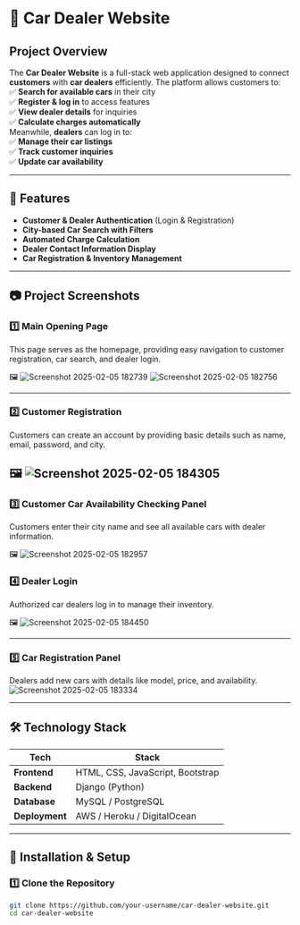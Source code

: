 # 🚗 Car Dealer Website  

## **Project Overview**  
The **Car Dealer Website** is a full-stack web application designed to connect **customers** with **car dealers** efficiently. The platform allows customers to:  
✅ **Search for available cars** in their city  
✅ **Register & log in** to access features  
✅ **View dealer details** for inquiries  
✅ **Calculate charges automatically**  
Meanwhile, **dealers** can log in to:  
✅ **Manage their car listings**  
✅ **Track customer inquiries**  
✅ **Update car availability**  

---

## **📌 Features**  
- **Customer & Dealer Authentication** (Login & Registration)  
- **City-based Car Search with Filters**  
- **Automated Charge Calculation**  
- **Dealer Contact Information Display**  
- **Car Registration & Inventory Management**  

---

## **📷 Project Screenshots**  

### **1️⃣ Main Opening Page**  
This page serves as the homepage, providing easy navigation to customer registration, car search, and dealer login.  

🖼️ ![Screenshot 2025-02-05 182739](https://github.com/user-attachments/assets/039f05e6-ce9b-43ec-b323-0efad850a5c7)
![Screenshot 2025-02-05 182756](https://github.com/user-attachments/assets/9f80caa3-4b4f-41aa-ae49-23afd8df40de)

---

### **2️⃣ Customer Registration**  
Customers can create an account by providing basic details such as name, email, password, and city.  

🖼️ ![Screenshot 2025-02-05 184305](https://github.com/user-attachments/assets/ccd3f546-3031-4bdc-ac57-3c7ea1c559e6)
---

### **3️⃣ Customer Car Availability Checking Panel**  
Customers enter their city name and see all available cars with dealer information.  

🖼️ ![Screenshot 2025-02-05 182957](https://github.com/user-attachments/assets/036a6034-c54e-494e-8a39-0f6125e90efa)

### **4️⃣ Dealer Login**  
Authorized car dealers log in to manage their inventory.  

🖼️ ![Screenshot 2025-02-05 184450](https://github.com/user-attachments/assets/6d380c6d-0427-46d9-a0ab-3b471a796cc2)

---

### **5️⃣ Car Registration Panel**  
Dealers add new cars with details like model, price, and availability.  
![Screenshot 2025-02-05 183334](https://github.com/user-attachments/assets/9f457385-f680-4865-8447-dfa43666e58f)

---

## **🛠️ Technology Stack**  
| Tech | Stack |
|------|-------|
| **Frontend** | HTML, CSS, JavaScript, Bootstrap |
| **Backend** | Django (Python) |
| **Database** | MySQL / PostgreSQL |
| **Deployment** | AWS / Heroku / DigitalOcean |

---

## **🚀 Installation & Setup**  

### **1️⃣ Clone the Repository**  
```bash
git clone https://github.com/your-username/car-dealer-website.git
cd car-dealer-website
